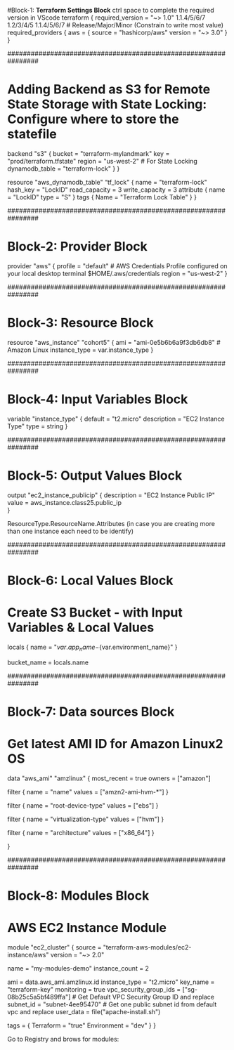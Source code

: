 
#Block-1: **Terraform Settings Block**    ctrl space to complete the required version in VScode
terraform {
  required_version = "~> 1.0"         1.1.4/5/6/7   1.2/3/4/5 1.1.4/5/6/7  # Release/Major/Minor (Constrain to write most value)
  required_providers {
    aws = {
      source  = "hashicorp/aws"
      version = "~> 3.0"
    }
  }

  
 ################################################################
  # Adding Backend as S3 for Remote State Storage with State Locking: Configure where to store the statefile
  backend "s3" {
    bucket = "terraform-mylandmark"
    key    = "prod/terraform.tfstate"
    region = "us-west-2"
    # For State Locking
    dynamodb_table = "terraform-lock"
  }
}

resource "aws_dynamodb_table" “tf_lock" {
  name = "terraform-lock"
  hash_key = "LockID"
  read_capacity = 3
  write_capacity = 3
  attribute {
     name = "LockID"
     type = "S"
   }
  tags  {
    Name = "Terraform Lock Table"
   }
 }

################################################################
# Block-2: **Provider Block**
provider "aws" {
  profile = "default" # AWS Credentials Profile configured on your local desktop terminal  $HOME/.aws/credentials
  region  = "us-west-2"
}

################################################################
# Block-3: **Resource Block**
resource "aws_instance" "cohort5" {
  ami           = "ami-0e5b6b6a9f3db6db8" # Amazon Linux
  instance_type = var.instance_type
}

################################################################
# Block-4: **Input Variables Block**
variable "instance_type" {
  default = "t2.micro"
  description = "EC2 Instance Type"
  type = string
}

################################################################
# Block-5: **Output Values Block**
output "ec2_instance_publicip" {
  description = "EC2 Instance Public IP"
  value = aws_instance.class25.public_ip         
}

ResourceType.ResourceName.Attributes (in case you are creating more than one instance each need to be identify)

################################################################
# Block-6: **Local Values Block**
# Create S3 Bucket - with Input Variables & Local Values
locals {
  name = "${var.app_name}-${var.environment_name}"
}

bucket_name = locals.name 

################################################################
# Block-7: **Data sources Block**
# Get latest AMI ID for Amazon Linux2 OS
data "aws_ami" "amzlinux" {
  most_recent      = true
  owners           = ["amazon"]

  filter {
    name   = "name"
    values = ["amzn2-ami-hvm-*"]
  }

  filter {
    name   = "root-device-type"
    values = ["ebs"]
  }

  filter {
    name   = "virtualization-type"
    values = ["hvm"]
  }

  filter {
    name   = "architecture"
    values = ["x86_64"]
  }

}

################################################################
# Block-8: **Modules Block**
# AWS EC2 Instance Module

module "ec2_cluster" {
  source                 = "terraform-aws-modules/ec2-instance/aws"
  version                = "~> 2.0"

  name                   = "my-modules-demo"
  instance_count         = 2

  ami                    = data.aws_ami.amzlinux.id
  instance_type          = "t2.micro"
  key_name               = "terraform-key"
  monitoring             = true
  vpc_security_group_ids = ["sg-08b25c5a5bf489ffa"]  # Get Default VPC Security Group ID and replace
  subnet_id              = "subnet-4ee95470" # Get one public subnet id from default vpc and replace
  user_data               = file("apache-install.sh")

  tags = {
    Terraform   = "true"
    Environment = "dev"
  }
}

Go to Registry and brows for modules: